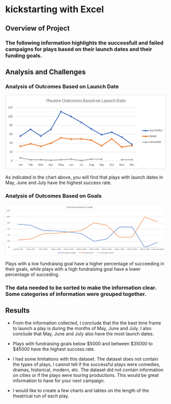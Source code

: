 # kickstarting with Excel

## Overview of Project

### The following information highlights the successfull and failed campaigns for plays based on their launch dates and their funding goals.

## Analysis and Challenges

### Analysis of Outcomes Based on Launch Date
![Theatre_Outcomes_vs_Launch.png](https://github.com/ftrbrum/kickstarter-analysis/blob/main/Theatre_Outcomes_vs_Launch.png)

As indicated in the chart above, you will find that plays with launch dates in May, June and July have the highest success rate.

### Analysis of Outcomes Based on Goals
![Outcomes_vs_Goals.png](https://github.com/ftrbrum/kickstarter-analysis/blob/main/Outcomes_vs_Goals.png)

Plays with a low fundraisng goal have a higher percentage of succeeding in their goals, while plays with a high fundraising goal have a lower percentage of succeding.

### The data needed to be sorted to make the information clear.  Some categories of information were grouped together.

## Results
- From the information collected, I conclude that the the best time frame to launch a play is during the months of May, June and July.  I also conclude that May, June and July also have the most launch dates.

- Plays with fundraising goals below $5000 and between $35000 to $45000 have the highest success rate.

- I had some limitations with this dataset.  The dataset does not contain the types of plays, I cannot tell if the successful plays were comedies, dramas, historical, modern, etc.  The dataset did not contain information on cities or if the plays were touring productions.  This would be great information to have for your next campaign.

- I would like to create a few charts and tables on the length of the theatrical run of each play.
